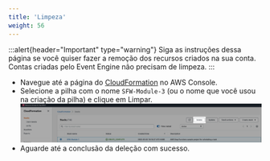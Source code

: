 ```yaml
---
title: 'Limpeza'
weight: 56
---
```


:::alert{header="Important" type="warning"}
Siga as instruções dessa página se você quiser fazer a remoção dos recursos criados na sua conta. Contas criadas pelo Event Engine não precisam de limpeza.
:::

- Navegue até a página do [CloudFormation](https://console.aws.amazon.com/cloudformation/home) no AWS Console.
- Selecione a pilha com o nome `SFW-Module-3` (ou o nome que você usou na criação da pilha) e clique em Limpar.
  ![CloudFormation exclusão](/static/img/setup/setup-cloudformation-delete.png)
- Aguarde até a conclusão da deleção com sucesso.
